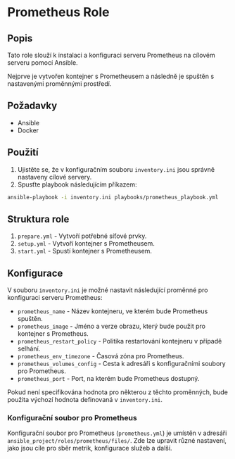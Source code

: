 # Prometheus Role

## Popis

Tato role slouží k instalaci a konfiguraci serveru Prometheus na cílovém serveru pomocí Ansible.

Nejprve je vytvořen kontejner s Prometheusem a následně je spuštěn s nastavenými proměnnými prostředí.

## Požadavky

- Ansible
- Docker

## Použití

1. Ujistěte se, že v konfiguračním souboru `inventory.ini` jsou správně nastaveny cílové servery.
2. Spusťte playbook následujícím příkazem:

```bash
ansible-playbook -i inventory.ini playbooks/prometheus_playbook.yml
```

## Struktura role
1. `prepare.yml` - Vytvoří potřebné síťové prvky.
2. `setup.yml` - Vytvoří kontejner s Prometheusem.
3. `start.yml` - Spustí kontejner s Prometheusem.

## Konfigurace

V souboru `inventory.ini` je možné nastavit následující proměnné pro konfiguraci serveru Prometheus:

- `prometheus_name` - Název kontejneru, ve kterém bude Prometheus spuštěn.
- `prometheus_image` - Jméno a verze obrazu, který bude použit pro kontejner s Prometheus.
- `prometheus_restart_policy` - Politika restartování kontejneru v případě selhání.
- `prometheus_env_timezone` - Časová zóna pro Prometheus.
- `prometheus_volumes_config` - Cesta k adresáři s konfiguračními soubory pro Prometheus.
- `prometheus_port` - Port, na kterém bude Prometheus dostupný.

Pokud není specifikována hodnota pro některou z těchto proměnných, bude použita výchozí hodnota definovaná v `inventory.ini`.

### Konfigurační soubor pro Prometheus
Konfigurační soubor pro Prometheus (`prometheus.yml`) je umístěn v adresáři `ansible_project/roles/prometheus/files/`. Zde lze upravit různé nastavení, jako jsou cíle pro sběr metrik, konfigurace služeb a další.